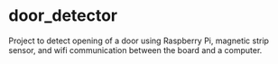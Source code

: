 # door_detector
Project to detect opening of a door using Raspberry Pi, magnetic strip sensor, and wifi communication between the board and a computer.
